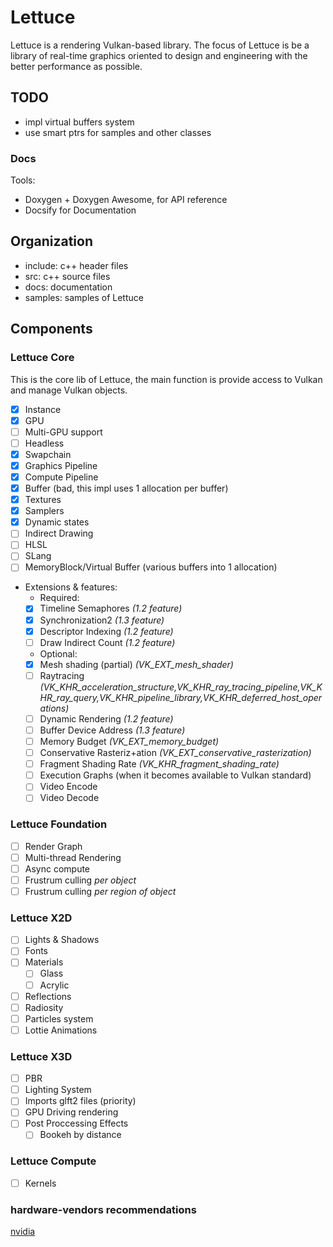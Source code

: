 # Lettuce

Lettuce is a rendering Vulkan-based library.
The focus of Lettuce is be a library of real-time graphics oriented to design and engineering with the better 
performance as possible.

## TODO
- impl virtual buffers system
- use smart ptrs for samples and other classes

### Docs
 Tools:
  -  Doxygen + Doxygen Awesome, for API reference
  -  Docsify for Documentation

## Organization

- include: c++ header files
- src: c++ source files
- docs: documentation 
- samples: samples of Lettuce

## Components 

### Lettuce Core
This is the core lib of Lettuce, the main function is provide access to Vulkan and manage Vulkan objects.
- [x] Instance
- [x] GPU
- [ ] Multi-GPU support
- [ ] Headless 
- [x] Swapchain 
- [x] Graphics Pipeline
- [x] Compute Pipeline
- [x] Buffer (bad, this impl uses 1 allocation per buffer)
- [x] Textures
- [x] Samplers
- [x] Dynamic states
- [ ] Indirect Drawing
- [ ] HLSL
- [ ] SLang
- [ ] MemoryBlock/Virtual Buffer (various buffers into 1 allocation)
- Extensions & features:
  - Required: 
  - [x] Timeline Semaphores _(1.2 feature)_
  - [x] Synchronization2 _(1.3 feature)_
  - [x] Descriptor Indexing _(1.2 feature)_
  - [ ] Draw Indirect Count _(1.2 feature)_
  - Optional:
  - [x] Mesh shading (partial) _(VK_EXT_mesh_shader)_
  - [ ] Raytracing             _(VK_KHR_acceleration_structure,VK_KHR_ray_tracing_pipeline,VK_KHR_ray_query,VK_KHR_pipeline_library,VK_KHR_deferred_host_operations)_
  - [ ] Dynamic Rendering _(1.2 feature)_
  - [ ] Buffer Device Address _(1.3 feature)_
  - [ ] Memory Budget  _(VK_EXT_memory_budget)_
  - [ ] Conservative Rasteriz+ation _(VK_EXT_conservative_rasterization)_
  - [ ] Fragment Shading Rate _(VK_KHR_fragment_shading_rate)_
  - [ ] Execution Graphs (when it becomes available to Vulkan standard)
  - [ ] Video Encode
  - [ ] Video Decode

### Lettuce Foundation
- [ ] Render Graph
- [ ] Multi-thread Rendering
- [ ] Async compute
- [ ] Frustrum culling _per object_
- [ ] Frustrum culling _per region of object_
### Lettuce X2D
- [ ] Lights & Shadows
- [ ] Fonts
- [ ] Materials
  - [ ] Glass
  - [ ] Acrylic
- [ ] Reflections 
- [ ] Radiosity
- [ ] Particles system
- [ ] Lottie Animations
### Lettuce X3D
- [ ] PBR
- [ ] Lighting System
- [ ] Imports glft2 files (priority)
- [ ] GPU Driving rendering
- [ ] Post Proccessing Effects
  - [ ] Bookeh by distance
### Lettuce Compute
- [ ] Kernels

### hardware-vendors recommendations

[nvidia](https://developer.nvidia.com/blog/vulkan-dos-donts/)